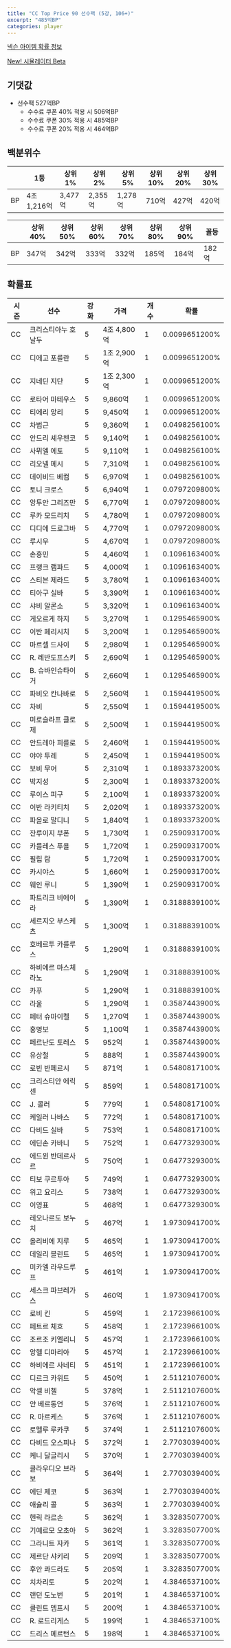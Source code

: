 ```yaml
---
title: "CC Top Price 90 선수팩 (5강, 106+)"
excerpt: "485억BP"
categories: player
---
```

[넥슨 아이템 확률 정보](http://iteminfo.nexon.com/probability/fco?sn=7552)

[New! 시뮬레이터 Beta](/simulator/7552)
## 기댓값
- 선수팩 527억BP
  - 수수료 쿠폰 40% 적용 시 506억BP
  - 수수료 쿠폰 30% 적용 시 485억BP
  - 수수료 쿠폰 20% 적용 시 464억BP


## 백분위수

||1등|상위1%|상위2%|상위5%|상위10%|상위20%|상위30%|
|---|---|---|---|---|---|---|---|
|BP|4조 1,216억|3,477억|2,355억|1,278억|710억|427억|420억|

||상위40%|상위50%|상위60%|상위70%|상위80%|상위90%|꼴등|
|---|---|---|---|---|---|---|---|
|BP|347억|342억|333억|332억|185억|184억|182억|


## 확률표

|시즌|선수|강화|가격|개수|확률|
|---|---|---|---|---|---|
|CC|크리스티아누 호날두|5|4조 4,800억|1|0.0099651200%|
|CC|디에고 포를란|5|1조 2,900억|1|0.0099651200%|
|CC|지네딘 지단|5|1조 2,300억|1|0.0099651200%|
|CC|로타어 마테우스|5|9,860억|1|0.0099651200%|
|CC|티에리 앙리|5|9,450억|1|0.0099651200%|
|CC|차범근|5|9,360억|1|0.0498256100%|
|CC|안드리 셰우첸코|5|9,140억|1|0.0498256100%|
|CC|사뮈엘 에토|5|9,110억|1|0.0498256100%|
|CC|리오넬 메시|5|7,310억|1|0.0498256100%|
|CC|데이비드 베컴|5|6,970억|1|0.0498256100%|
|CC|토니 크로스|5|6,940억|1|0.0797209800%|
|CC|앙투안 그리즈만|5|6,770억|1|0.0797209800%|
|CC|루카 모드리치|5|4,780억|1|0.0797209800%|
|CC|디디에 드로그바|5|4,770억|1|0.0797209800%|
|CC|루시우|5|4,670억|1|0.0797209800%|
|CC|손흥민|5|4,460억|1|0.1096163400%|
|CC|프랭크 램파드|5|4,000억|1|0.1096163400%|
|CC|스티븐 제라드|5|3,780억|1|0.1096163400%|
|CC|티아구 실바|5|3,390억|1|0.1096163400%|
|CC|샤비 알론소|5|3,320억|1|0.1096163400%|
|CC|게오르게 하지|5|3,270억|1|0.1295465900%|
|CC|이반 페리시치|5|3,200억|1|0.1295465900%|
|CC|마르셀 드사이|5|2,980억|1|0.1295465900%|
|CC|R. 레반도프스키|5|2,690억|1|0.1295465900%|
|CC|B. 슈바인슈타이거|5|2,660억|1|0.1295465900%|
|CC|파비오 칸나바로|5|2,560억|1|0.1594419500%|
|CC|차비|5|2,550억|1|0.1594419500%|
|CC|미로슬라프 클로제|5|2,500억|1|0.1594419500%|
|CC|안드레아 피를로|5|2,460억|1|0.1594419500%|
|CC|야야 투레|5|2,450억|1|0.1594419500%|
|CC|보비 무어|5|2,310억|1|0.1893373200%|
|CC|박지성|5|2,300억|1|0.1893373200%|
|CC|루이스 피구|5|2,100억|1|0.1893373200%|
|CC|이반 라키티치|5|2,020억|1|0.1893373200%|
|CC|파올로 말디니|5|1,840억|1|0.1893373200%|
|CC|잔루이지 부폰|5|1,730억|1|0.2590931700%|
|CC|카를레스 푸욜|5|1,720억|1|0.2590931700%|
|CC|필립 람|5|1,720억|1|0.2590931700%|
|CC|카시야스|5|1,660억|1|0.2590931700%|
|CC|웨인 루니|5|1,390억|1|0.2590931700%|
|CC|파트리크 비에이라|5|1,390억|1|0.3188839100%|
|CC|세르지오 부스케츠|5|1,300억|1|0.3188839100%|
|CC|호베르투 카를루스|5|1,290억|1|0.3188839100%|
|CC|하비에르 마스체라노|5|1,290억|1|0.3188839100%|
|CC|카푸|5|1,290억|1|0.3188839100%|
|CC|라울|5|1,290억|1|0.3587443900%|
|CC|페터 슈마이켈|5|1,270억|1|0.3587443900%|
|CC|홍명보|5|1,100억|1|0.3587443900%|
|CC|페르난도 토레스|5|952억|1|0.3587443900%|
|CC|유상철|5|888억|1|0.3587443900%|
|CC|로빈 반페르시|5|871억|1|0.5480817100%|
|CC|크리스티안 에릭센|5|859억|1|0.5480817100%|
|CC|J. 콜러|5|779억|1|0.5480817100%|
|CC|케일러 나바스|5|772억|1|0.5480817100%|
|CC|다비드 실바|5|753억|1|0.5480817100%|
|CC|에딘손 카바니|5|752억|1|0.6477329300%|
|CC|에드윈 반데르사르|5|750억|1|0.6477329300%|
|CC|티보 쿠르투아|5|749억|1|0.6477329300%|
|CC|위고 요리스|5|738억|1|0.6477329300%|
|CC|이영표|5|468억|1|0.6477329300%|
|CC|레오나르도 보누치|5|467억|1|1.9730941700%|
|CC|올리비에 지루|5|465억|1|1.9730941700%|
|CC|데일리 블린트|5|465억|1|1.9730941700%|
|CC|미카엘 라우드루프|5|461억|1|1.9730941700%|
|CC|세스크 파브레가스|5|460억|1|1.9730941700%|
|CC|로비 킨|5|459억|1|2.1723966100%|
|CC|페트르 체흐|5|458억|1|2.1723966100%|
|CC|조르조 키엘리니|5|457억|1|2.1723966100%|
|CC|앙헬 디마리아|5|457억|1|2.1723966100%|
|CC|하비에르 사네티|5|451억|1|2.1723966100%|
|CC|디르크 카위트|5|450억|1|2.5112107600%|
|CC|악셀 비첼|5|378억|1|2.5112107600%|
|CC|얀 베르통언|5|376억|1|2.5112107600%|
|CC|R. 마르케스|5|376억|1|2.5112107600%|
|CC|로멜루 루카쿠|5|374억|1|2.5112107600%|
|CC|다비드 오스피나|5|372억|1|2.7703039400%|
|CC|케니 달글리시|5|370억|1|2.7703039400%|
|CC|클라우디오 브라보|5|364억|1|2.7703039400%|
|CC|에딘 제코|5|363억|1|2.7703039400%|
|CC|애슐리 콜|5|363억|1|2.7703039400%|
|CC|헨릭 라르손|5|362억|1|3.3283507700%|
|CC|기예르모 오초아|5|362억|1|3.3283507700%|
|CC|그라니트 자카|5|361억|1|3.3283507700%|
|CC|제르단 샤키리|5|209억|1|3.3283507700%|
|CC|후안 콰드라도|5|205억|1|3.3283507700%|
|CC|치차리토|5|202억|1|4.3846537100%|
|CC|랜던 도노번|5|201억|1|4.3846537100%|
|CC|클린트 뎀프시|5|200억|1|4.3846537100%|
|CC|R. 로드리게스|5|199억|1|4.3846537100%|
|CC|드리스 메르턴스|5|198억|1|4.3846537100%|
